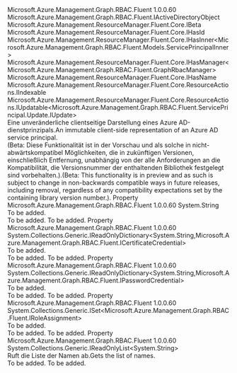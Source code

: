 <Type Name="IServicePrincipal" FullName="Microsoft.Azure.Management.Graph.RBAC.Fluent.IServicePrincipal">
  <TypeSignature Language="C#" Value="public interface IServicePrincipal : Microsoft.Azure.Management.Graph.RBAC.Fluent.IActiveDirectoryObject, Microsoft.Azure.Management.ResourceManager.Fluent.Core.IBeta, Microsoft.Azure.Management.ResourceManager.Fluent.Core.IHasId, Microsoft.Azure.Management.ResourceManager.Fluent.Core.IHasInner&lt;Microsoft.Azure.Management.Graph.RBAC.Fluent.Models.ServicePrincipalInner&gt;, Microsoft.Azure.Management.ResourceManager.Fluent.Core.IHasManager&lt;Microsoft.Azure.Management.Graph.RBAC.Fluent.GraphRbacManager&gt;, Microsoft.Azure.Management.ResourceManager.Fluent.Core.IHasName, Microsoft.Azure.Management.ResourceManager.Fluent.Core.ResourceActions.IIndexable, Microsoft.Azure.Management.ResourceManager.Fluent.Core.ResourceActions.IUpdatable&lt;Microsoft.Azure.Management.Graph.RBAC.Fluent.ServicePrincipal.Update.IUpdate&gt;" />
  <TypeSignature Language="ILAsm" Value=".class public interface auto ansi abstract IServicePrincipal implements class Microsoft.Azure.Management.Graph.RBAC.Fluent.IActiveDirectoryObject, class Microsoft.Azure.Management.ResourceManager.Fluent.Core.IBeta, class Microsoft.Azure.Management.ResourceManager.Fluent.Core.IHasId, class Microsoft.Azure.Management.ResourceManager.Fluent.Core.IHasInner`1&lt;class Microsoft.Azure.Management.Graph.RBAC.Fluent.Models.ServicePrincipalInner&gt;, class Microsoft.Azure.Management.ResourceManager.Fluent.Core.IHasManager`1&lt;class Microsoft.Azure.Management.Graph.RBAC.Fluent.GraphRbacManager&gt;, class Microsoft.Azure.Management.ResourceManager.Fluent.Core.IHasName, class Microsoft.Azure.Management.ResourceManager.Fluent.Core.ResourceActions.IIndexable, class Microsoft.Azure.Management.ResourceManager.Fluent.Core.ResourceActions.IUpdatable`1&lt;class Microsoft.Azure.Management.Graph.RBAC.Fluent.ServicePrincipal.Update.IUpdate&gt;" />
  <TypeSignature Language="DocId" Value="T:Microsoft.Azure.Management.Graph.RBAC.Fluent.IServicePrincipal" />
  <TypeSignature Language="VB.NET" Value="Public Interface IServicePrincipal&#xA;Implements IActiveDirectoryObject, IBeta, IHasId, IHasInner(Of ServicePrincipalInner), IHasManager(Of GraphRbacManager), IHasName, IIndexable, IUpdatable(Of IUpdate)" />
  <TypeSignature Language="F#" Value="type IServicePrincipal = interface&#xA;    interface IBeta&#xA;    interface IActiveDirectoryObject&#xA;    interface IIndexable&#xA;    interface IHasId&#xA;    interface IHasName&#xA;    interface IHasManager&lt;GraphRbacManager&gt;&#xA;    interface IHasInner&lt;ServicePrincipalInner&gt;&#xA;    interface IUpdatable&lt;IUpdate&gt;" />
  <AssemblyInfo>
    <AssemblyName>Microsoft.Azure.Management.Graph.RBAC.Fluent</AssemblyName>
    <AssemblyVersion>1.0.0.60</AssemblyVersion>
  </AssemblyInfo>
  <Interfaces>
    <Interface>
      <InterfaceName>Microsoft.Azure.Management.Graph.RBAC.Fluent.IActiveDirectoryObject</InterfaceName>
    </Interface>
    <Interface>
      <InterfaceName>Microsoft.Azure.Management.ResourceManager.Fluent.Core.IBeta</InterfaceName>
    </Interface>
    <Interface>
      <InterfaceName>Microsoft.Azure.Management.ResourceManager.Fluent.Core.IHasId</InterfaceName>
    </Interface>
    <Interface>
      <InterfaceName>Microsoft.Azure.Management.ResourceManager.Fluent.Core.IHasInner&lt;Microsoft.Azure.Management.Graph.RBAC.Fluent.Models.ServicePrincipalInner&gt;</InterfaceName>
    </Interface>
    <Interface>
      <InterfaceName>Microsoft.Azure.Management.ResourceManager.Fluent.Core.IHasManager&lt;Microsoft.Azure.Management.Graph.RBAC.Fluent.GraphRbacManager&gt;</InterfaceName>
    </Interface>
    <Interface>
      <InterfaceName>Microsoft.Azure.Management.ResourceManager.Fluent.Core.IHasName</InterfaceName>
    </Interface>
    <Interface>
      <InterfaceName>Microsoft.Azure.Management.ResourceManager.Fluent.Core.ResourceActions.IIndexable</InterfaceName>
    </Interface>
    <Interface>
      <InterfaceName>Microsoft.Azure.Management.ResourceManager.Fluent.Core.ResourceActions.IUpdatable&lt;Microsoft.Azure.Management.Graph.RBAC.Fluent.ServicePrincipal.Update.IUpdate&gt;</InterfaceName>
    </Interface>
  </Interfaces>
  <Docs>
    <summary>
            <span data-ttu-id="adda6-101">Eine unveränderliche clientseitige Darstellung eines Azure AD-dienstprinzipals.</span><span class="sxs-lookup"><span data-stu-id="adda6-101">An immutable client-side representation of an Azure AD service principal.</span></span>
            </summary>
    <remarks>
            <span data-ttu-id="adda6-102">(Beta: Diese Funktionalität ist in der Vorschau und als solche in nicht-abwärtskompatibel Möglichkeiten, die in zukünftigen Versionen, einschließlich Entfernung, unabhängig von der alle Anforderungen an die Kompatibilität, die Versionsnummer der enthaltenden Bibliothek festgelegt sind vorbehalten.).</span><span class="sxs-lookup"><span data-stu-id="adda6-102">(Beta: This functionality is in preview and as such is subject to change in non-backwards compatible ways in future releases, including removal, regardless of any compatibility expectations set by the containing library version number.).</span></span>
            </remarks>
  </Docs>
  <Members>
    <Member MemberName="ApplicationId">
      <MemberSignature Language="C#" Value="public string ApplicationId { get; }" />
      <MemberSignature Language="ILAsm" Value=".property instance string ApplicationId" />
      <MemberSignature Language="DocId" Value="P:Microsoft.Azure.Management.Graph.RBAC.Fluent.IServicePrincipal.ApplicationId" />
      <MemberSignature Language="VB.NET" Value="Public ReadOnly Property ApplicationId As String" />
      <MemberSignature Language="F#" Value="member this.ApplicationId : string" Usage="Microsoft.Azure.Management.Graph.RBAC.Fluent.IServicePrincipal.ApplicationId" />
      <MemberType>Property</MemberType>
      <AssemblyInfo>
        <AssemblyName>Microsoft.Azure.Management.Graph.RBAC.Fluent</AssemblyName>
        <AssemblyVersion>1.0.0.60</AssemblyVersion>
      </AssemblyInfo>
      <ReturnValue>
        <ReturnType>System.String</ReturnType>
      </ReturnValue>
      <Docs>
        <summary>To be added.</summary>
        <value>To be added.</value>
        <remarks>To be added.</remarks>
      </Docs>
    </Member>
    <Member MemberName="CertificateCredentials">
      <MemberSignature Language="C#" Value="public System.Collections.Generic.IReadOnlyDictionary&lt;string,Microsoft.Azure.Management.Graph.RBAC.Fluent.ICertificateCredential&gt; CertificateCredentials { get; }" />
      <MemberSignature Language="ILAsm" Value=".property instance class System.Collections.Generic.IReadOnlyDictionary`2&lt;string, class Microsoft.Azure.Management.Graph.RBAC.Fluent.ICertificateCredential&gt; CertificateCredentials" />
      <MemberSignature Language="DocId" Value="P:Microsoft.Azure.Management.Graph.RBAC.Fluent.IServicePrincipal.CertificateCredentials" />
      <MemberSignature Language="VB.NET" Value="Public ReadOnly Property CertificateCredentials As IReadOnlyDictionary(Of String, ICertificateCredential)" />
      <MemberSignature Language="F#" Value="member this.CertificateCredentials : System.Collections.Generic.IReadOnlyDictionary&lt;string, Microsoft.Azure.Management.Graph.RBAC.Fluent.ICertificateCredential&gt;" Usage="Microsoft.Azure.Management.Graph.RBAC.Fluent.IServicePrincipal.CertificateCredentials" />
      <MemberType>Property</MemberType>
      <AssemblyInfo>
        <AssemblyName>Microsoft.Azure.Management.Graph.RBAC.Fluent</AssemblyName>
        <AssemblyVersion>1.0.0.60</AssemblyVersion>
      </AssemblyInfo>
      <ReturnValue>
        <ReturnType>System.Collections.Generic.IReadOnlyDictionary&lt;System.String,Microsoft.Azure.Management.Graph.RBAC.Fluent.ICertificateCredential&gt;</ReturnType>
      </ReturnValue>
      <Docs>
        <summary>To be added.</summary>
        <value>To be added.</value>
        <remarks>To be added.</remarks>
      </Docs>
    </Member>
    <Member MemberName="PasswordCredentials">
      <MemberSignature Language="C#" Value="public System.Collections.Generic.IReadOnlyDictionary&lt;string,Microsoft.Azure.Management.Graph.RBAC.Fluent.IPasswordCredential&gt; PasswordCredentials { get; }" />
      <MemberSignature Language="ILAsm" Value=".property instance class System.Collections.Generic.IReadOnlyDictionary`2&lt;string, class Microsoft.Azure.Management.Graph.RBAC.Fluent.IPasswordCredential&gt; PasswordCredentials" />
      <MemberSignature Language="DocId" Value="P:Microsoft.Azure.Management.Graph.RBAC.Fluent.IServicePrincipal.PasswordCredentials" />
      <MemberSignature Language="VB.NET" Value="Public ReadOnly Property PasswordCredentials As IReadOnlyDictionary(Of String, IPasswordCredential)" />
      <MemberSignature Language="F#" Value="member this.PasswordCredentials : System.Collections.Generic.IReadOnlyDictionary&lt;string, Microsoft.Azure.Management.Graph.RBAC.Fluent.IPasswordCredential&gt;" Usage="Microsoft.Azure.Management.Graph.RBAC.Fluent.IServicePrincipal.PasswordCredentials" />
      <MemberType>Property</MemberType>
      <AssemblyInfo>
        <AssemblyName>Microsoft.Azure.Management.Graph.RBAC.Fluent</AssemblyName>
        <AssemblyVersion>1.0.0.60</AssemblyVersion>
      </AssemblyInfo>
      <ReturnValue>
        <ReturnType>System.Collections.Generic.IReadOnlyDictionary&lt;System.String,Microsoft.Azure.Management.Graph.RBAC.Fluent.IPasswordCredential&gt;</ReturnType>
      </ReturnValue>
      <Docs>
        <summary>To be added.</summary>
        <value>To be added.</value>
        <remarks>To be added.</remarks>
      </Docs>
    </Member>
    <Member MemberName="RoleAssignments">
      <MemberSignature Language="C#" Value="public System.Collections.Generic.ISet&lt;Microsoft.Azure.Management.Graph.RBAC.Fluent.IRoleAssignment&gt; RoleAssignments { get; }" />
      <MemberSignature Language="ILAsm" Value=".property instance class System.Collections.Generic.ISet`1&lt;class Microsoft.Azure.Management.Graph.RBAC.Fluent.IRoleAssignment&gt; RoleAssignments" />
      <MemberSignature Language="DocId" Value="P:Microsoft.Azure.Management.Graph.RBAC.Fluent.IServicePrincipal.RoleAssignments" />
      <MemberSignature Language="VB.NET" Value="Public ReadOnly Property RoleAssignments As ISet(Of IRoleAssignment)" />
      <MemberSignature Language="F#" Value="member this.RoleAssignments : System.Collections.Generic.ISet&lt;Microsoft.Azure.Management.Graph.RBAC.Fluent.IRoleAssignment&gt;" Usage="Microsoft.Azure.Management.Graph.RBAC.Fluent.IServicePrincipal.RoleAssignments" />
      <MemberType>Property</MemberType>
      <AssemblyInfo>
        <AssemblyName>Microsoft.Azure.Management.Graph.RBAC.Fluent</AssemblyName>
        <AssemblyVersion>1.0.0.60</AssemblyVersion>
      </AssemblyInfo>
      <ReturnValue>
        <ReturnType>System.Collections.Generic.ISet&lt;Microsoft.Azure.Management.Graph.RBAC.Fluent.IRoleAssignment&gt;</ReturnType>
      </ReturnValue>
      <Docs>
        <summary>To be added.</summary>
        <value>To be added.</value>
        <remarks>To be added.</remarks>
      </Docs>
    </Member>
    <Member MemberName="ServicePrincipalNames">
      <MemberSignature Language="C#" Value="public System.Collections.Generic.IReadOnlyList&lt;string&gt; ServicePrincipalNames { get; }" />
      <MemberSignature Language="ILAsm" Value=".property instance class System.Collections.Generic.IReadOnlyList`1&lt;string&gt; ServicePrincipalNames" />
      <MemberSignature Language="DocId" Value="P:Microsoft.Azure.Management.Graph.RBAC.Fluent.IServicePrincipal.ServicePrincipalNames" />
      <MemberSignature Language="VB.NET" Value="Public ReadOnly Property ServicePrincipalNames As IReadOnlyList(Of String)" />
      <MemberSignature Language="F#" Value="member this.ServicePrincipalNames : System.Collections.Generic.IReadOnlyList&lt;string&gt;" Usage="Microsoft.Azure.Management.Graph.RBAC.Fluent.IServicePrincipal.ServicePrincipalNames" />
      <MemberType>Property</MemberType>
      <AssemblyInfo>
        <AssemblyName>Microsoft.Azure.Management.Graph.RBAC.Fluent</AssemblyName>
        <AssemblyVersion>1.0.0.60</AssemblyVersion>
      </AssemblyInfo>
      <ReturnValue>
        <ReturnType>System.Collections.Generic.IReadOnlyList&lt;System.String&gt;</ReturnType>
      </ReturnValue>
      <Docs>
        <summary>
            <span data-ttu-id="adda6-103">Ruft die Liste der Namen ab.</span><span class="sxs-lookup"><span data-stu-id="adda6-103">Gets the list of names.</span></span>
            </summary>
        <value>To be added.</value>
        <remarks>To be added.</remarks>
      </Docs>
    </Member>
  </Members>
</Type>